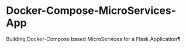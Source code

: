 # Docker-Compose-MicroServices-App
Building Docker-Compose based MicroServices for a Flask Application¶
